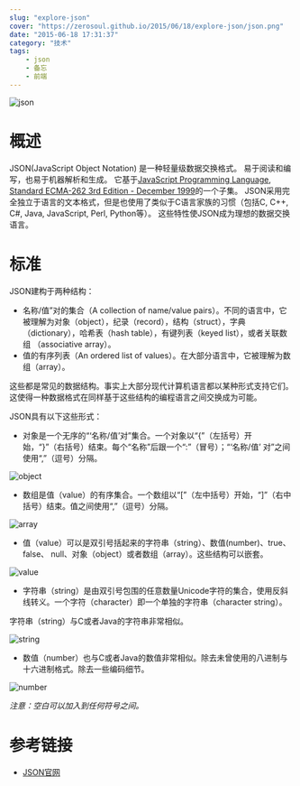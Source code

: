 ```yaml
---
slug: "explore-json"
cover: "https://zerosoul.github.io/2015/06/18/explore-json/json.png"
date: "2015-06-18 17:31:37"
category: "技术"
tags:
    - json
    - 备忘
    - 前端
---
```

![json](https://zerosoul.github.io/2015/06/18/explore-json/json.png)

[](#概述 "概述")概述
==============

JSON(JavaScript Object Notation) 是一种轻量级数据交换格式。 易于阅读和编写，也易于机器解析和生成。 它基于[JavaScript Programming Language](http://www.crockford.com/javascript), [Standard ECMA-262 3rd Edition - December 1999](http://www.ecma-international.org/publications/files/ecma-st/ECMA-262.pdf)的一个子集。 JSON采用完全独立于语言的文本格式，但是也使用了类似于C语言家族的习惯（包括C, C++, C#, Java, JavaScript, Perl, Python等）。 这些特性使JSON成为理想的数据交换语言。

[](#标准 "标准")标准
==============

JSON建构于两种结构：

-   名称/值”对的集合（A collection of name/value pairs）。不同的语言中，它被理解为对象（object），纪录（record），结构（struct），字典（dictionary），哈希表（hash table），有键列表（keyed list），或者关联数组 （associative array）。
-   值的有序列表（An ordered list of values）。在大部分语言中，它被理解为数组（array）。

这些都是常见的数据结构。事实上大部分现代计算机语言都以某种形式支持它们。这使得一种数据格式在同样基于这些结构的编程语言之间交换成为可能。

JSON具有以下这些形式：

-   对象是一个无序的“‘名称/值’对”集合。一个对象以“{”（左括号）开始，“}”（右括号）结束。每个“名称”后跟一个“:”（冒号）；“‘名称/值’ 对”之间使用“,”（逗号）分隔。

![object](object.gif)

-   数组是值（value）的有序集合。一个数组以“\[”（左中括号）开始，“\]”（右中括号）结束。值之间使用“,”（逗号）分隔。

![array](https://zerosoul.github.io/2015/06/18/explore-json/array.gif)

-   值（value）可以是双引号括起来的字符串（string）、数值(number)、true、false、 null、对象（object）或者数组（array）。这些结构可以嵌套。

![value](https://zerosoul.github.io/2015/06/18/explore-json/value.gif)

-   字符串（string）是由双引号包围的任意数量Unicode字符的集合，使用反斜线转义。一个字符（character）即一个单独的字符串（character string）。

字符串（string）与C或者Java的字符串非常相似。

![string](https://zerosoul.github.io/2015/06/18/explore-json/string.gif)

-   数值（number）也与C或者Java的数值非常相似。除去未曾使用的八进制与十六进制格式。除去一些编码细节。

![number](https://zerosoul.github.io/2015/06/18/explore-json/number.gif)

*注意：空白可以加入到任何符号之间。*

[](#参考链接 "参考链接")参考链接
====================

-   [JSON官网](http://www.json.org/)